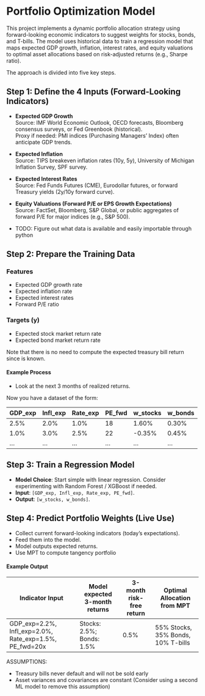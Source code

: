 # Portfolio Optimization Model

This project implements a dynamic portfolio allocation strategy using forward-looking economic indicators to suggest weights for stocks, bonds, and T-bills. The model uses historical data to train a regression model that maps expected GDP growth, inflation, interest rates, and equity valuations to optimal asset allocations based on risk-adjusted returns (e.g., Sharpe ratio).

The approach is divided into five key steps.

## Step 1: Define the 4 Inputs (Forward-Looking Indicators)

- **Expected GDP Growth**  
  Source: IMF World Economic Outlook, OECD forecasts, Bloomberg consensus surveys, or Fed Greenbook (historical).  
  Proxy if needed: PMI indices (Purchasing Managers’ Index) often anticipate GDP trends.

- **Expected Inflation**  
  Source: TIPS breakeven inflation rates (10y, 5y), University of Michigan Inflation Survey, SPF survey.

- **Expected Interest Rates**  
  Source: Fed Funds Futures (CME), Eurodollar futures, or forward Treasury yields (2y/10y forward curve).

- **Equity Valuations (Forward P/E or EPS Growth Expectations)**  
  Source: FactSet, Bloomberg, S&P Global, or public aggregates of forward P/E for major indices (e.g., S&P 500).

- TODO: Figure out what data is available and easily importable through python

## Step 2: Prepare the Training Data

### Features
- Expected GDP growth rate
- Expected inflation rate
- Expected interest rates
- Forward P/E ratio

### Targets (y)
- Expected stock market return rate
- Expected bond market return rate

Note that there is no need to compute the expected treasury bill return since is known.

#### Example Process
- Look at the next 3 months of realized returns.

Now you have a dataset of the form:

| GDP_exp | Infl_exp | Rate_exp | PE_fwd | w_stocks | w_bonds |
|---------|----------|----------|--------|----------|---------|
| 2.5%    | 2.0%     | 1.0%     | 18     | 1.60%    | 0.30%   |
| 1.0%    | 3.0%     | 2.5%     | 22     | -0.35%   | 0.45%   |
| …       | …        | …        | …      | …        | …       |

## Step 3: Train a Regression Model

- **Model Choice**: Start simple with linear regression. Consider experimenting with Random Forest / XGBoost if needed.
- **Input**: `[GDP_exp, Infl_exp, Rate_exp, PE_fwd]`.
- **Output**: `[w_stocks, w_bonds]`.

## Step 4: Predict Portfolio Weights (Live Use)

- Collect current forward-looking indicators (today’s expectations).
- Feed them into the model.
- Model outputs expected returns.
- Use MPT to compute tangency portfolio

#### Example Output

| Indicator Input                                        | Model expected 3-month returns | 3-month risk-free return | Optimal Allocation from MPT         |
|--------------------------------------------------------|--------------------------------|--------------------------|-------------------------------------|
| GDP_exp=2.2%, Infl_exp=2.0%, Rate_exp=1.5%, PE_fwd=20x | Stocks: 2.5%; Bonds: 1.5%      | 0.5%                     | 55% Stocks, 35% Bonds, 10% T-bills  |

ASSUMPTIONS:
- Treasury bills never default and will not be sold early
- Asset variances and covariances are constant (Consider using a second ML model to remove this assumption)
